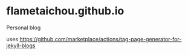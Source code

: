 # flametaichou.github.io
Personal blog

uses https://github.com/marketplace/actions/tag-page-generator-for-jekyll-blogs
